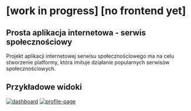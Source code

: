 # [work in progress] [no frontend yet]
## Prosta aplikacja internetowa - serwis społecznościowy

Projekt aplikacji internetowej serwisu społecznościowego ma na celu stworzenie platformy, która imituje działanie popularnych serwisów społecznościowych.

## Przykładowe widoki
[![dashboard](https://github.com/selfwezmir/img/blob/main/dashboard.png)](#)
[![profile-page](https://github.com/selfwezmir/img/blob/main/profile%20page.png)](#)
